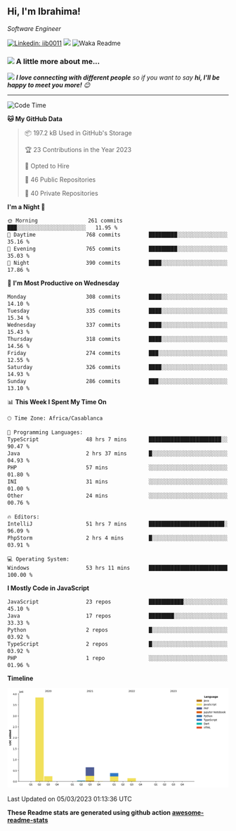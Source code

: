 <h2>Hi, I'm Ibrahima! </h2>
<p><em>Software Engineer 
</em></p>


[![Linkedin: iib0011](https://img.shields.io/badge/-iib0011-blue?style=flat-square&logo=Linkedin&logoColor=white&link=https://www.linkedin.com/in/iib0011/)](https://www.linkedin.com/in/iib0011/)
![](https://visitor-badge.glitch.me/badge?page_id=iib0011)
![Waka Readme](https://github.com/iib0011/iib0011/workflows/Waka%20Readme/badge.svg)


### <img src="https://media.giphy.com/media/VgCDAzcKvsR6OM0uWg/giphy.gif" width="50"> A little more about me...  


<img src="https://media.giphy.com/media/LnQjpWaON8nhr21vNW/giphy.gif" width="60"> <em><b>I love connecting with different people</b> so if you want to say <b>hi, I'll be happy to meet you more!</b> 😊</em>

---
<!--START_SECTION:waka-->
![Code Time](http://img.shields.io/badge/Code%20Time-1%2C918%20hrs%2045%20mins-blue)

**🐱 My GitHub Data** 

> 📦 197.2 kB Used in GitHub's Storage 
 > 
> 🏆 23 Contributions in the Year 2023
 > 
> 💼 Opted to Hire
 > 
> 📜 46 Public Repositories 
 > 
> 🔑 40 Private Repositories 
 > 
**I'm a Night 🦉** 

```text
🌞 Morning                261 commits         ███░░░░░░░░░░░░░░░░░░░░░░   11.95 % 
🌆 Daytime                768 commits         █████████░░░░░░░░░░░░░░░░   35.16 % 
🌃 Evening                765 commits         █████████░░░░░░░░░░░░░░░░   35.03 % 
🌙 Night                  390 commits         ████░░░░░░░░░░░░░░░░░░░░░   17.86 % 
```
📅 **I'm Most Productive on Wednesday** 

```text
Monday                   308 commits         ████░░░░░░░░░░░░░░░░░░░░░   14.10 % 
Tuesday                  335 commits         ████░░░░░░░░░░░░░░░░░░░░░   15.34 % 
Wednesday                337 commits         ████░░░░░░░░░░░░░░░░░░░░░   15.43 % 
Thursday                 318 commits         ████░░░░░░░░░░░░░░░░░░░░░   14.56 % 
Friday                   274 commits         ███░░░░░░░░░░░░░░░░░░░░░░   12.55 % 
Saturday                 326 commits         ████░░░░░░░░░░░░░░░░░░░░░   14.93 % 
Sunday                   286 commits         ███░░░░░░░░░░░░░░░░░░░░░░   13.10 % 
```


📊 **This Week I Spent My Time On** 

```text
🕑︎ Time Zone: Africa/Casablanca

💬 Programming Languages: 
TypeScript               48 hrs 7 mins       ███████████████████████░░   90.47 % 
Java                     2 hrs 37 mins       █░░░░░░░░░░░░░░░░░░░░░░░░   04.93 % 
PHP                      57 mins             ░░░░░░░░░░░░░░░░░░░░░░░░░   01.80 % 
INI                      31 mins             ░░░░░░░░░░░░░░░░░░░░░░░░░   01.00 % 
Other                    24 mins             ░░░░░░░░░░░░░░░░░░░░░░░░░   00.76 % 

🔥 Editors: 
IntelliJ                 51 hrs 7 mins       ████████████████████████░   96.09 % 
PhpStorm                 2 hrs 4 mins        █░░░░░░░░░░░░░░░░░░░░░░░░   03.91 % 

💻 Operating System: 
Windows                  53 hrs 11 mins      █████████████████████████   100.00 % 
```

**I Mostly Code in JavaScript** 

```text
JavaScript               23 repos            ███████████░░░░░░░░░░░░░░   45.10 % 
Java                     17 repos            ████████░░░░░░░░░░░░░░░░░   33.33 % 
Python                   2 repos             █░░░░░░░░░░░░░░░░░░░░░░░░   03.92 % 
TypeScript               2 repos             █░░░░░░░░░░░░░░░░░░░░░░░░   03.92 % 
PHP                      1 repo              ░░░░░░░░░░░░░░░░░░░░░░░░░   01.96 % 
```



**Timeline**

![Lines of Code chart](https://raw.githubusercontent.com/iib0011/iib0011/master/assets/bar_graph.png)


 Last Updated on 05/03/2023 01:13:36 UTC
<!--END_SECTION:waka-->

**These Readme stats are generated using github action [awesome-readme-stats](https://github.com/iib0011/waka-readme-stats)**
